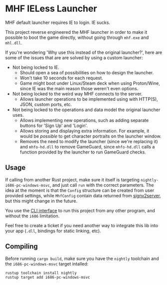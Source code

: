 # MHF IELess Launcher

MHF default launcher requires IE to login. IE sucks.

This project reverse engineered the MHF launcher in order to make it possible to boot the game directly, without going through `mhf.exe` and `mhl.dll`.

If you're wondering 'Why use this instead of the original launcher?', here are some of the issues that are are solved by using a custom launcher:

- Not being locked to IE.
  - Should open a sea of possibilities on how to design the launcher.
  - Won't take 10 seconds for each request.
  - Game might boot under Linux/Steam deck when using Proton/Wine, since IE was the main reason those weren't even options.
- Not being locked to the weird way MHF connects to the server.
  - Allows launcher operations to be implemented using with HTTP(S), JSON, custom ports, etc.
- Not being locked to the operations and data model the original launcher uses.
  - Allows implementing new operations, such as adding separate buttons for 'Sign Up' and 'Login'.
  - Allows storing and displaying extra information. For example, it would be *possible* to get character portraits on the launcher window.
  - Removes the need to modify the launcher (since we're replacing it) and `mhfo-hd.dll` to remove GameGuard, since `mhfo-hd.dll` calls a function provided by the launcher to run GameGuard checks.


## Usage

If calling from another Rust project, make sure it itself is targeting `nightly-i686-pc-windows-msvc`, and just call `run` with the correct parameters. The idea at the moment is that the `Config` structure can be created from user provided settings, while `MhfConfig` contain data returned from [signv2server](https://github.com/ZeruLight/Erupe/tree/main/server/signv2server), but this might change in the future.

You use the [CLI interface](mhf-iel-cli/README.md) to run this project from any other program, and without the `i686` limitation.

Feel free to create a ticket if you need another way to integrate this lib into your app (`.dll`, bindings for static linking, etc).

## Compiling

Before running `cargo build`, make sure you have the `nightly` toolchain and the `i686-pc-windows-msvc` target intalled:

```
rustup toolchain install nightly
rustup target add i686-pc-windows-msvc
```
